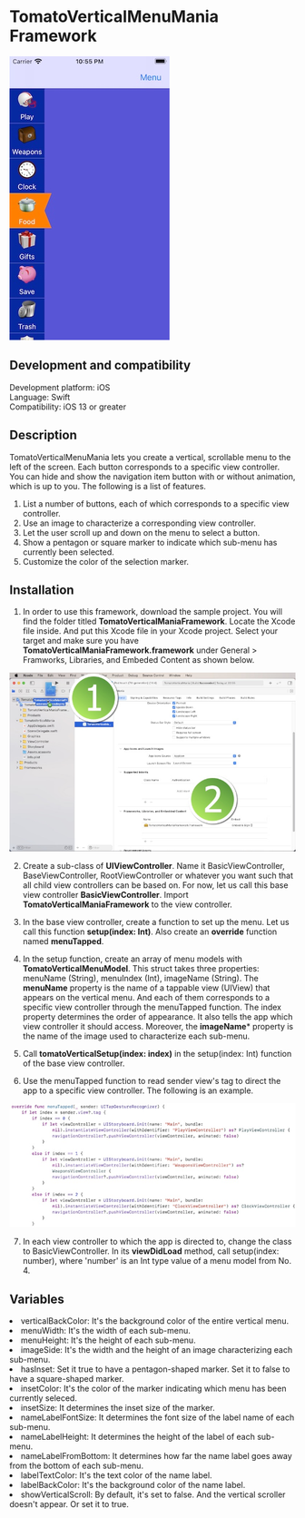 # TomatoVerticalMenuMania Framework

![](Screenshots/Screenshot_001.jpg)

<h2>Development and compatibility</h2>

Development platform: iOS<br/>
Language: Swift<br/>
Compatibility: iOS 13 or greater<br/>

<h2>Description</h2>

TomatoVerticalMenuMania lets you create a vertical, scrollable menu to the left of the screen.  Each button corresponds to a specific view controller.  You can hide and show the navigation item button with or without animation, which is up to you.  The following is a list of features.

<ol>
<li>List a number of buttons, each of which corresponds to a specific view controller.</li>
<li>Use an image to characterize a corresponding view controller.</li>
<li>Let the user scroll up and down on the menu to select a button.</li>
<li>Show a pentagon or square marker to indicate which sub-menu has currently been selected.</li>
<li>Customize the color of the selection marker.</li>
</ol>

<h2>Installation</h2>

1. In order to use this framework, download the sample project.  You will find the folder titled **TomatoVerticalManiaFramework**.  Locate the Xcode file inside.  And put this Xcode file in your Xcode project.  Select your target and make sure you have **TomatoVerticalManiaFramework.framework** under General > Framworks, Libraries, and Embeded Content as shown below.

![](Screenshots/Screenshot_002.jpg)

2. Create a sub-class of **UIViewController**.  Name it BasicViewController, BaseViewController, RootViewController or whatever you want such that all child view controllers can be based on.  For now, let us call this base view controller **BasicViewController**.  Import **TomatoVerticalManiaFramework** to the view controller.

3. In the base view controller, create a function to set up the menu.  Let us call this function **setup(index: Int)**.  Also create an **override** function named **menuTapped**.

4. In the setup function, create an array of menu models with **TomatoVerticalMenuModel**.  This struct takes three properties: menuName (String), menuIndex (Int), imageName (String).  The **menuName** property is the name of a tappable view (UIView) that appears on the vertical menu.  And each of them corresponds to a specific view controller through the menuTapped function.  The index property determines the order of appearance.  It also tells the app which view controller it should access.  Moreover, the **imageName*** property is the name of the image used to characterize each sub-menu.

5. Call **tomatoVerticalSetup(index: index)** in the setup(index: Int) function of the base view controller.

6. Use the menuTapped function to read sender view's tag to direct the app to a specific view controller.  The following is an example.

![](Screenshots/Screenshot_003.jpg)

7. In each view controller to which the app is directed to, change the class to BasicViewController.  In its **viewDidLoad** method, call setup(index: number), where 'number' is an Int type value of a menu model from No. 4.

<h2>Variables</h2>

<li>verticalBackColor: It's the background color of the entire vertical menu.</li>
<li>menuWidth: It's the width of each sub-menu.</li>
<li>menuHeight: It's the height of each sub-menu.</li>
<li>imageSide: It's the width and the height of an image characterizing each sub-menu.</li>
<li>hasInset: Set it true to have a pentagon-shaped marker.  Set it to false to have a square-shaped marker.</li>
<li>insetColor: It's the color of the marker indicating which menu has been currently seleced.</li>
<li>insetSize: It determines the inset size of the marker.</li>
<li>nameLabelFontSize: It determines the font size of the label name of each sub-menu.</li>
<li>nameLabelHeight: It determines the height of the label of each sub-menu.</li>
<li>nameLabelFromBottom: It determines how far the name label goes away from the bottom of each sub-menu.</li>
<li>labelTextColor: It's the text color of the name label.</li>
<li>labelBackColor: It's the background color of the name label.</li>
<li>showVerticalScroll: By default, it's set to false.  And the vertical scroller doesn't appear.  Or set it to true.</li>
